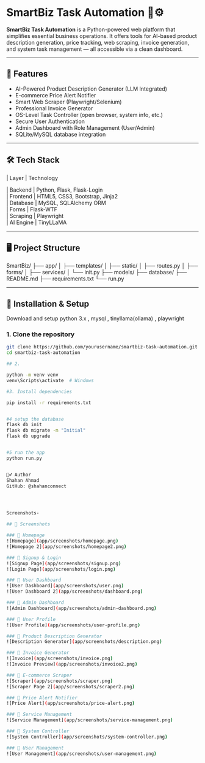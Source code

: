 # SmartBiz Task Automation 🧠⚙️

**SmartBiz Task Automation** is a Python-powered web platform that simplifies essential business operations. It offers tools for AI-based product description generation, price tracking, web scraping, invoice generation, and system task management — all accessible via a clean  dashboard.

---

## 🚀 Features

-  AI-Powered Product Description Generator (LLM Integrated)
-  E-commerce Price Alert Notifier
-  Smart Web Scraper (Playwright/Selenium)
-  Professional Invoice Generator
-  OS-Level Task Controller (open browser, system info, etc.)
-  Secure User Authentication
-  Admin Dashboard with Role Management (User/Admin)
-  SQLite/MySQL database integration

---

## 🛠️ Tech Stack

| Layer       | Technology                     

| Backend     | Python, Flask, Flask-Login      
| Frontend    | HTML5, CSS3, Bootstrap, Jinja2  
| Database    | MySQL, SQLAlchemy ORM  
| Forms       | Flask-WTF             
| Scraping    | Playwright           
| AI Engine   | TinyLLaMA 


---

## 🖥️ Project Structure


SmartBiz/
├── app/
│ ├── templates/
│ ├── static/
│ ├── routes.py
│ ├── forms/
│ ├── services/
│ └── init.py
├── models/
├── database/
├── README.md
├── requirements.txt
└── run.py


---

## 🔧 Installation & Setup

Download and setup python 3.x , mysql , tinyllama(ollama)  , playwright

### 1. Clone the repository

```bash
git clone https://github.com/yourusername/smartbiz-task-automation.git
cd smartbiz-task-automation

## 2.

python -m venv venv
venv\Scripts\activate  # Windows

#3. Install dependencies

pip install -r requirements.txt


#4 setup the database 
flask db init
flask db migrate -m "Initial"
flask db upgrade


#5 run the app
python run.py


🙋‍♂️ Author
Shahan Ahmad
GitHub: @shahanconnect




Screenshots-

## 📸 Screenshots

### 🔹 Homepage
![Homepage](app/screenshots/homepage.png)
![Homepage 2](app/screenshots/homepage2.png)

### 🔹 Signup & Login
![Signup Page](app/screenshots/signup.png)
![Login Page](app/screenshots/login.png)

### 🔹 User Dashboard
![User Dashboard](app/screenshots/user.png)
![User Dashboard 2](app/screenshots/dashboard.png)

### 🔹 Admin Dashboard
![Admin Dashboard](app/screenshots/admin-dashboard.png)

### 🔹 User Profile
![User Profile](app/screenshots/user-profile.png)

### 🔹 Product Description Generator
![Description Generator](app/screenshots/description.png)

### 🔹 Invoice Generator
![Invoice](app/screenshots/invoice.png)
![Invoice Preview](app/screenshots/invoice2.png)

### 🔹 E-commerce Scraper
![Scraper](app/screenshots/scraper.png)
![Scraper Page 2](app/screenshots/scraper2.png)

### 🔹 Price Alert Notifier
![Price Alert](app/screenshots/price-alert.png)

### 🔹 Service Management
![Service Management](app/screenshots/service-management.png)

### 🔹 System Controller
![System Controller](app/screenshots/system-controller.png)

### 🔹 User Management
![User Management](app/screenshots/user-management.png)
